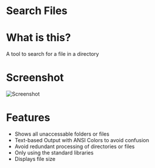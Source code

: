 # Search Files
# What is this?
A tool to search for a file in a directory

# Screenshot
![Screenshot](https://github.com/user-attachments/assets/29a9fe23-3da7-43da-ace6-45fe21716584)

# Features
- Shows all unaccessable folders or files
- Text-based Output with ANSI Colors to avoid confusion
- Avoid redundant processing of directories or files
- Only using the standard libraries
- Displays file size
